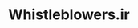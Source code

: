 ---
title: "Whistleblowers.ir"
excerpt: "A whistleblower is a person who exposes secretive information or activity that is deemed illegal, unethical, or not correct within a private or public organization. <br/><img src='/images/whistleblowers.png'>"
collection: portfolio
---
